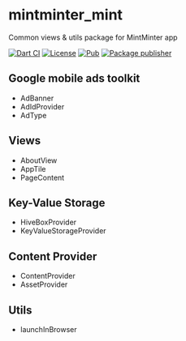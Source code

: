 # mintminter_mint

Common views & utils package for MintMinter app

[![Dart CI](https://github.com/m11v/mint/actions/workflows/main.yml/badge.svg?branch=main)](https://github.com/m11v/mint)
[![License](https://img.shields.io/github/license/m11v/mint)](https://github.com/m11v/mint/blob/main/LICENSE)
[![Pub](https://img.shields.io/pub/v/mintminter_mint?label=Pub)](https://pub.dev/packages/mintminter_mint)
[![Package publisher](https://img.shields.io/pub/publisher/mintminter_mint.svg)](https://pub.dev/packages/mintminter_mint/publisher)

## Google mobile ads toolkit
 - AdBanner
 - AdIdProvider
 - AdType

## Views
 - AboutView
 - AppTile
 - PageContent

## Key-Value Storage
 - HiveBoxProvider
 - KeyValueStorageProvider

## Content Provider
 - ContentProvider 
 - AssetProvider

## Utils
 - launchInBrowser

